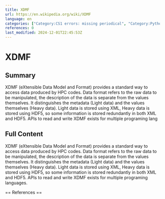 ```yaml
---
title: XDMF
url: https://en.wikipedia.org/wiki/XDMF
language: en
categories: ["Category:CS1 errors: missing periodical", "Category:Python (programming language) libraries"]
references: 0
last_modified: 2024-12-01T22:45:53Z
---
```


# XDMF

## Summary

XDMF (eXtensible Data Model and Format) provides a standard way to access data produced by HPC codes. Data format refers to the raw data to be manipulated, the description of the data is separate from the values themselves. It distinguishes the metadata (Light data) and the values themselves (Heavy data). Light data is stored using XML, Heavy data is stored using HDF5, so some information is stored redundantly in both XML and HDF5.  APIs to read and write XDMF exists for multiple programing lang

## Full Content

XDMF (eXtensible Data Model and Format) provides a standard way to access data produced by HPC codes. Data format refers to the raw data to be manipulated, the description of the data is separate from the values themselves. It distinguishes the metadata (Light data) and the values themselves (Heavy data). Light data is stored using XML, Heavy data is stored using HDF5, so some information is stored redundantly in both XML and HDF5.  APIs to read and write XDMF exists for multiple programing languages.


== References ==
